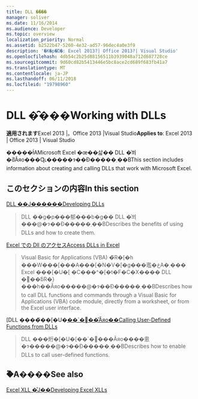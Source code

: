 ```yaml
---
title: DLL �̑���
manager: soliver
ms.date: 11/16/2014
ms.audience: Developer
ms.topic: overview
localization_priority: Normal
ms.assetid: b2522b47-5260-4e32-ad57-96dec4a0e3f9
description: '�K�p�Ώ�: Excel 2013?| Office 2013?| Visual Studio'
ms.openlocfilehash: 4db54c2b25d88156511b3939048a712d687728ce
ms.sourcegitcommit: 9d60cd82b5413446e5bc8ace2cd689f683fb41a7
ms.translationtype: MT
ms.contentlocale: ja-JP
ms.lasthandoff: 06/11/2018
ms.locfileid: "19798960"
---
```

# <a name="working-with-dlls"></a><span data-ttu-id="4397d-103">DLL �̑���</span><span class="sxs-lookup"><span data-stu-id="4397d-103">Working with DLLs</span></span>

 <span data-ttu-id="4397d-104">**適用されます**Excel 2013 |。Office 2013 |Visual Studio</span><span class="sxs-lookup"><span data-stu-id="4397d-104">**Applies to**: Excel 2013 | Office 2013 | Visual Studio</span></span> 
  
<span data-ttu-id="4397d-105">�����ł́AMicrosoft Excel �œ��삷�� DLL �̍쐬�ƌĂяo���Ɋւ�����ɂ��Đ�����܂��B</span><span class="sxs-lookup"><span data-stu-id="4397d-105">This section includes information about creating and calling DLLs that work with Microsoft Excel.</span></span>
  
## <a name="in-this-section"></a><span data-ttu-id="4397d-106">このセクションの内容</span><span class="sxs-lookup"><span data-stu-id="4397d-106">In this section</span></span>

[<span data-ttu-id="4397d-107">DLL ��J������</span><span class="sxs-lookup"><span data-stu-id="4397d-107">Developing DLLs</span></span>](developing-dlls.md)
  
> <span data-ttu-id="4397d-108">DLL ��g�p���郁���b�g�� DLL �̍쐬���@�ɂ��Đ�����܂��B</span><span class="sxs-lookup"><span data-stu-id="4397d-108">Describes the benefits of using DLLs and how to create them.</span></span>
    
[<span data-ttu-id="4397d-109">Excel での Dll のアクセス</span><span class="sxs-lookup"><span data-stu-id="4397d-109">Access DLLs in Excel</span></span>](how-to-access-dlls-in-excel.md)
  
> <span data-ttu-id="4397d-110">Visual Basic for Applications (VBA) �̃R�[�h ���W���[���A���[�N�V�[�g���璼�ځA�܂��� Excel ���[�U�[ �C���^�[�t�F�C�X���� DLL �֐��ƃR�}���h��Ăяo�����@�ɂ��Đ�����܂��B</span><span class="sxs-lookup"><span data-stu-id="4397d-110">Describes how to call DLL functions and commands through a Visual Basic for Applications (VBA) code module, directly from a worksheet, or from the Excel user interface.</span></span> 
    
<span data-ttu-id="4397d-111">[DLL ����̃��[�U�[��\`�֐��̌Ăяo��](calling-user-defined-functions-from-dlls.md)</span><span class="sxs-lookup"><span data-stu-id="4397d-111">[Calling User-Defined Functions from DLLs](calling-user-defined-functions-from-dlls.md)</span></span>
  
> <span data-ttu-id="4397d-112">DLL ���烆�[�U�[��\`�֐���Ăяo����悤�ɂ�����@�ɂ��Đ�����܂��B</span><span class="sxs-lookup"><span data-stu-id="4397d-112">Describes how to enable DLLs to call user-defined functions.</span></span>
    
## <a name="see-also"></a><span data-ttu-id="4397d-113">�֘A����</span><span class="sxs-lookup"><span data-stu-id="4397d-113">See also</span></span>



[<span data-ttu-id="4397d-114">Excel XLL �̊J��</span><span class="sxs-lookup"><span data-stu-id="4397d-114">Developing Excel XLLs</span></span>](developing-excel-xlls.md)


